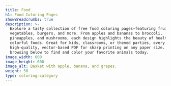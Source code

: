 ```yaml
---
title: Food
h1: Food Coloring Pages
showBreadcrumbs: true
description: >-
  Explore a tasty collection of free food coloring pages—featuring fruits,
  vegetables, burgers, and more. From apples and bananas to broccoli,
  pineapples, and mushrooms, each design highlights the beauty of healthy,
  colorful foods. Great for kids, classrooms, or themed parties, every page is a
  high-quality, vector-based PDF for sharp printing on any paper size. Start
  browsing below to find and color your favorite animals today.
image_width: 600
image_height: 600
image_alt: Basket with apple, banana, and grapes.
weight: 50
type: coloring-category
---
```


